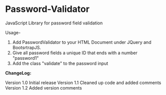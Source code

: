 # Password-Validator
JavaScript Library for password field validation

Usage-
1. Add PasswordValidator to your HTML Document under JQuery and BootsrtrapJS.
2. Give all password fields a unique ID that ends with a number "password1"
3. Add the class "validate" to the password input

<b>ChangeLog:</b>

Version 1.0
	Initial release
Version 1.1
	Cleaned up code and added comments
Version 1.2
	Added version comments
